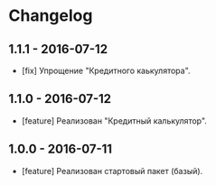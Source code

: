 # Changelog

## 1.1.1 - 2016-07-12

- [fix] Упрощение "Кредитного каькулятора".

## 1.1.0 - 2016-07-12

- [feature] Реализован "Кредитный калькулятор".

## 1.0.0 - 2016-07-11

- [feature] Реализован стартовый пакет (базый).